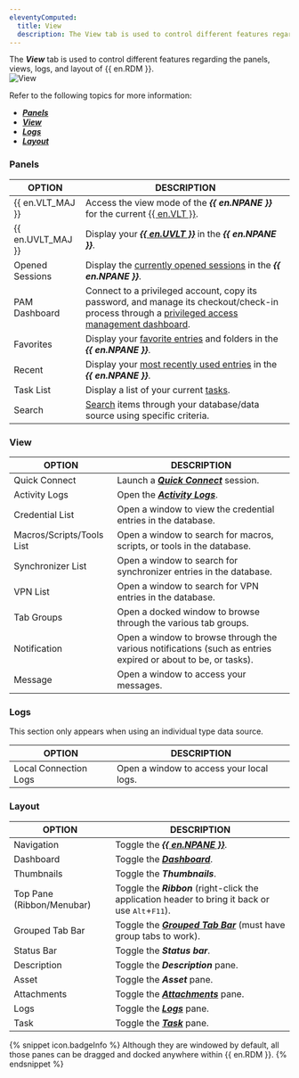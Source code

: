 ```yaml
---
eleventyComputed:
  title: View
  description: The View tab is used to control different features regarding the panels, views, and logs of {{ en.RDM }}.
---
```

The ***View*** tab is used to control different features regarding the panels, views, logs, and layout of {{ en.RDM }}.  
![View](https://webdevolutions.blob.core.windows.net/docs/en/rdm/windows/RDMWin6203.png) 

Refer to the following topics for more information:  

* [***Panels***](/rdm/windows/commands/view/panels/) 
* [***View***](/rdm/windows/commands/view/view/) 
* [***Logs***](/rdm/windows/commands/view/logs/) 
* [***Layout***](/rdm/windows/commands/view/layout/) 

### Panels 

| OPTION   | DESCRIPTION                                                   |
|----------|---------------------------------------------------------------|
| {{ en.VLT_MAJ }}   | Access the view mode of the ***{{ en.NPANE }}*** for the current [{{ en.VLT }}](/rdm/windows/commands/view/panels/vault/). |
| {{ en.UVLT_MAJ }}  | Display your [***{{ en.UVLT }}***](/rdm/windows/commands/view/panels/vault/) in the ***{{ en.NPANE }}***. |
| Opened Sessions    | Display the [currently opened sessions](/rdm/windows/commands/view/panels/opened-sessions/) in the ***{{ en.NPANE }}***. |
| PAM Dashboard      | Connect to a privileged account, copy its password, and manage its checkout/check-in process through a [privileged access management dashboard](/rdm/windows/commands/view/panels/pam-dashboard/). |
| Favorites          | Display your [favorite entries](/rdm/windows/user-interface/navigation-pane/favorite-entries/) and folders in the ***{{ en.NPANE }}***. |
| Recent             | Display your [most recently used entries](/rdm/windows/user-interface/navigation-pane/most-recently-used-entries/) in the ***{{ en.NPANE }}***.   |
| Task List          | Display a list of your current [tasks](/rdm/windows/commands/view/panels/task-list/).     |
| Search             | [Search](/rdm/windows/commands/view/panels/search/) items through your database/data source using specific criteria. |

### View 

| OPTION                    | DESCRIPTION                                                                                                   |
|---------------------------|---------------------------------------------------------------------------------------------------------------|
| Quick Connect             | Launch a [***Quick Connect***](/rdm/windows/commands/view/view/quick-connect/) session.                       |
| Activity Logs             | Open the [***Activity Logs***](/rdm/windows/commands/view/view/activity-logs/).                               |
| Credential List           | Open a window to view the credential entries in the database.                                                 |
| Macros/Scripts/Tools List | Open a window to search for macros, scripts, or tools in the database.                                        |
| Synchronizer List         | Open a window to search for synchronizer entries in the database.                                             |
| VPN List                  | Open a window to search for VPN entries in the database.                                                      |
| Tab Groups                | Open a docked window to browse through the various tab groups.                                                |
| Notification              | Open a window to browse through the various notifications (such as entries expired or about to be, or tasks). |
| Message                   | Open a window to access your messages.                                                                        |

### Logs 

This section only appears when using an individual type data source. 

| OPTION                | DESCRIPTION                              |
|-----------------------|------------------------------------------|
| Local Connection Logs | Open a window to access your local logs. |

### Layout 

| OPTION                    | DESCRIPTION                                                                                                            |
|---------------------------|------------------------------------------------------------------------------------------------------------------------|
| Navigation                | Toggle the [***{{ en.NPANE }}***](/rdm/windows/user-interface/navigation-pane/).                                       |
| Dashboard                 | Toggle the [***Dashboard***](/rdm/windows/user-interface/content-area/dashboards/).                                    |
| Thumbnails                | Toggle the ***Thumbnails***.                                                                                           |
| Top Pane (Ribbon/Menubar) | Toggle the ***Ribbon*** (right-click the application header to bring it back or use <kbd>Alt</kbd>+<kbd>F11</kbd>).    |
| Grouped Tab Bar           | Toggle the [***Grouped Tab Bar***](/rdm/windows/commands/view/layout/grouped-tab-bar/) (must have group tabs to work). |
| Status Bar                | Toggle the ***Status bar***.                                                                                           |
| Description               | Toggle the ***Description*** pane.                                                                                     |
| Asset                     | Toggle the ***Asset*** pane.                                                                                           |
| Attachments               | Toggle the [***Attachments***](/rdm/windows/commands/view/layout/attachments/) pane.                                   |
| Logs                      | Toggle the [***Logs***](/rdm/windows/commands/view/layout/logs/) pane.                                                 |
| Task                      | Toggle the [***Task***](/rdm/windows/commands/view/layout/task/) pane.                                                 |

{% snippet icon.badgeInfo %} 
Although they are windowed by default, all those panes can be dragged and docked anywhere within {{ en.RDM }}. 
{% endsnippet %}
